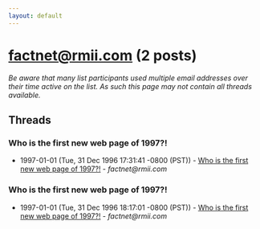 ```yaml
---
layout: default
---
```


# factnet@rmii.com (2 posts)

_Be aware that many list participants used multiple email addresses over their time active on the list. As such this page may not contain all threads available._

## Threads

### Who is the first new web page of 1997?!
+ 1997-01-01 (Tue, 31 Dec 1996 17:31:41 -0800 (PST)) - [Who is the first new web page of 1997?!](/archive/1997/01/2c59f85785eced918a79299a407494586e7a81b43129ee03f733161ae5d1a77d) - _factnet@rmii.com_

### Who is the first new web page of 1997?!
+ 1997-01-01 (Tue, 31 Dec 1996 18:17:01 -0800 (PST)) - [Who is the first new web page of 1997?!](/archive/1997/01/84ac67865bf129ba1b87e780456e27d3c00132d07802b171be69acb62ccd8cb6) - _factnet@rmii.com_

